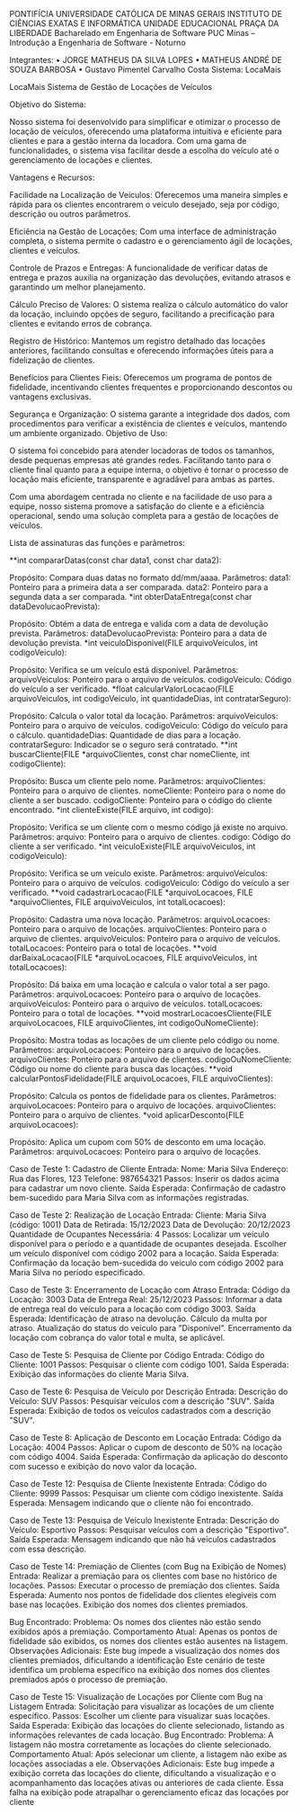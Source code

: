 PONTIFÍCIA UNIVERSIDADE CATÓLICA DE MINAS GERAIS
INSTITUTO DE CIÊNCIAS EXATAS E INFORMÁTICA
UNIDADE EDUCACIONAL PRAÇA DA LIBERDADE
Bacharelado em Engenharia de Software
PUC Minas – Introdução a Engenharia de Software - Noturno



Integrantes: 
•	JORGE MATHEUS DA SILVA LOPES
•	MATHEUS ANDRÉ DE SOUZA BARBOSA
•	Gustavo Pimentel Carvalho Costa
Sistema: LocaMais

LocaMais Sistema de Gestão de Locações de Veículos

Objetivo do Sistema:

Nosso sistema foi desenvolvido para simplificar e otimizar o processo de locação de veículos, oferecendo uma plataforma intuitiva e eficiente para clientes e para a gestão interna da locadora. Com uma gama de funcionalidades, o sistema visa facilitar desde a escolha do veículo até o gerenciamento de locações e clientes.

Vantagens e Recursos:

Facilidade na Localização de Veículos: Oferecemos uma maneira simples e rápida para os clientes encontrarem o veículo desejado, seja por código, descrição ou outros parâmetros.

Eficiência na Gestão de Locações: Com uma interface de administração completa, o sistema permite o cadastro e o gerenciamento ágil de locações, clientes e veículos.

Controle de Prazos e Entregas: A funcionalidade de verificar datas de entrega e prazos auxilia na organização das devoluções, evitando atrasos e garantindo um melhor planejamento.

Cálculo Preciso de Valores: O sistema realiza o cálculo automático do valor da locação, incluindo opções de seguro, facilitando a precificação para clientes e evitando erros de cobrança.

Registro de Histórico: Mantemos um registro detalhado das locações anteriores, facilitando consultas e oferecendo informações úteis para a fidelização de clientes.

Benefícios para Clientes Fieis: Oferecemos um programa de pontos de fidelidade, incentivando clientes frequentes e proporcionando descontos ou vantagens exclusivas.

Segurança e Organização: O sistema garante a integridade dos dados, com procedimentos para verificar a existência de clientes e veículos, mantendo um ambiente organizado.
Objetivo de Uso:

O sistema foi concebido para atender locadoras de todos os tamanhos, desde pequenas empresas até grandes redes. Facilitando tanto para o cliente final quanto para a equipe interna, o objetivo é tornar o processo de locação mais eficiente, transparente e agradável para ambas as partes.

Com uma abordagem centrada no cliente e na facilidade de uso para a equipe, nosso sistema promove a satisfação do cliente e a eficiência operacional, sendo uma solução completa para a gestão de locações de veículos.


Lista de assinaturas das funções e parâmetros:

**int compararDatas(const char data1, const char data2):

Propósito: Compara duas datas no formato dd/mm/aaaa.
Parâmetros:
data1: Ponteiro para a primeira data a ser comparada.
data2: Ponteiro para a segunda data a ser comparada.
*int obterDataEntrega(const char dataDevolucaoPrevista):

Propósito: Obtém a data de entrega e valida com a data de devolução prevista.
Parâmetros:
dataDevolucaoPrevista: Ponteiro para a data de devolução prevista.
*int veiculoDisponivel(FILE arquivoVeiculos, int codigoVeiculo):

Propósito: Verifica se um veículo está disponível.
Parâmetros:
arquivoVeiculos: Ponteiro para o arquivo de veículos.
codigoVeiculo: Código do veículo a ser verificado.
*float calcularValorLocacao(FILE arquivoVeiculos, int codigoVeiculo, int quantidadeDias, int contratarSeguro):

Propósito: Calcula o valor total da locação.
Parâmetros:
arquivoVeiculos: Ponteiro para o arquivo de veículos.
codigoVeiculo: Código do veículo para o cálculo.
quantidadeDias: Quantidade de dias para a locação.
contratarSeguro: Indicador se o seguro será contratado.
**int buscarCliente(FILE *arquivoClientes, const char nomeCliente, int codigoCliente):

Propósito: Busca um cliente pelo nome.
Parâmetros:
arquivoClientes: Ponteiro para o arquivo de clientes.
nomeCliente: Ponteiro para o nome do cliente a ser buscado.
codigoCliente: Ponteiro para o código do cliente encontrado.
*int clienteExiste(FILE arquivo, int codigo):

Propósito: Verifica se um cliente com o mesmo código já existe no arquivo.
Parâmetros:
arquivo: Ponteiro para o arquivo de clientes.
codigo: Código do cliente a ser verificado.
*int veiculoExiste(FILE arquivoVeiculos, int codigoVeiculo):

Propósito: Verifica se um veículo existe.
Parâmetros:
arquivoVeiculos: Ponteiro para o arquivo de veículos.
codigoVeiculo: Código do veículo a ser verificado.
**void cadastrarLocacao(FILE *arquivoLocacoes, FILE *arquivoClientes, FILE arquivoVeiculos, int totalLocacoes):

Propósito: Cadastra uma nova locação.
Parâmetros:
arquivoLocacoes: Ponteiro para o arquivo de locações.
arquivoClientes: Ponteiro para o arquivo de clientes.
arquivoVeiculos: Ponteiro para o arquivo de veículos.
totalLocacoes: Ponteiro para o total de locações.
**void darBaixaLocacao(FILE *arquivoLocacoes, FILE arquivoVeiculos, int totalLocacoes):

Propósito: Dá baixa em uma locação e calcula o valor total a ser pago.
Parâmetros:
arquivoLocacoes: Ponteiro para o arquivo de locações.
arquivoVeiculos: Ponteiro para o arquivo de veículos.
totalLocacoes: Ponteiro para o total de locações.
**void mostrarLocacoesCliente(FILE arquivoLocacoes, FILE arquivoClientes, int codigoOuNomeCliente):

Propósito: Mostra todas as locações de um cliente pelo código ou nome.
Parâmetros:
arquivoLocacoes: Ponteiro para o arquivo de locações.
arquivoClientes: Ponteiro para o arquivo de clientes.
codigoOuNomeCliente: Código ou nome do cliente para busca das locações.
**void calcularPontosFidelidade(FILE arquivoLocacoes, FILE arquivoClientes):

Propósito: Calcula os pontos de fidelidade para os clientes.
Parâmetros:
arquivoLocacoes: Ponteiro para o arquivo de locações.
arquivoClientes: Ponteiro para o arquivo de clientes.
*void aplicarDesconto(FILE arquivoLocacoes):

Propósito: Aplica um cupom com 50% de desconto em uma locação.
Parâmetros:
arquivoLocacoes: Ponteiro para o arquivo de locações.



Caso de Teste 1:  Cadastro de Cliente
Entrada:
Nome: Maria Silva
Endereço: Rua das Flores, 123
Telefone: 987654321
Passos:
Inserir os dados acima para cadastrar um novo cliente.
Saída Esperada:
Confirmação de cadastro bem-sucedido para Maria Silva com as informações registradas.

Caso de Teste 2:  Realização de Locação
Entrada:
Cliente: Maria Silva (código: 1001)
Data de Retirada: 15/12/2023
Data de Devolução: 20/12/2023
Quantidade de Ocupantes Necessária: 4
Passos:
Localizar um veículo disponível para o período e a quantidade de ocupantes desejada.
Escolher um veículo disponível com código 2002 para a locação.
Saída Esperada:
Confirmação da locação bem-sucedida do veículo com código 2002 para Maria Silva no período especificado.

Caso de Teste 3: Encerramento de Locação com Atraso
Entrada:
Código da Locação: 3003
Data de Entrega Real: 25/12/2023
Passos:
Informar a data de entrega real do veículo para a locação com código 3003.
Saída Esperada:
Identificação de atraso na devolução.
Cálculo da multa por atraso.
Atualização do status do veículo para "Disponível".
Encerramento da locação com cobrança do valor total e multa, se aplicável.


Caso de Teste 5:  Pesquisa de Cliente por Código
Entrada:
Código do Cliente: 1001
Passos:
Pesquisar o cliente com código 1001.
Saída Esperada:
Exibição das informações do cliente Maria Silva.

Caso de Teste 6: Pesquisa de Veículo por Descrição
Entrada:
Descrição do Veículo: SUV
Passos:
Pesquisar veículos com a descrição "SUV".
Saída Esperada:
Exibição de todos os veículos cadastrados com a descrição "SUV".


Caso de Teste 8:  Aplicação de Desconto em Locação
Entrada:
Código da Locação: 4004
Passos:
Aplicar o cupom de desconto de 50% na locação com código 4004.
Saída Esperada:
Confirmação da aplicação do desconto com sucesso e exibição do novo valor da locação.


Caso de Teste 12:  Pesquisa de Cliente Inexistente
Entrada:
Código do Cliente: 9999
Passos:
Pesquisar um cliente com código inexistente.
Saída Esperada:
Mensagem indicando que o cliente não foi encontrado.



Caso de Teste 13:  Pesquisa de Veículo Inexistente
Entrada:
Descrição do Veículo: Esportivo
Passos:
Pesquisar veículos com a descrição "Esportivo".
Saída Esperada:
Mensagem indicando que não há veículos cadastrados com essa descrição.



Caso de Teste 14: Premiação de Clientes  (com Bug na Exibição de Nomes)
Entrada:
Realizar a premiação para os clientes com base no histórico de locações.
Passos:
Executar o processo de premiação dos clientes.
Saída Esperada:
Aumento nos pontos de fidelidade dos clientes elegíveis com base nas locações.
Exibição dos nomes dos clientes premiados.

Bug Encontrado:
Problema: Os nomes dos clientes não estão sendo exibidos após a premiação.
Comportamento Atual: Apenas os pontos de fidelidade são exibidos, os nomes dos clientes estão ausentes na listagem.
Observações Adicionais:
Este bug impede a visualização dos nomes dos clientes premiados, dificultando a identificação 
Este cenário de teste identifica um problema específico na exibição dos nomes dos clientes premiados após o processo de premiação.


Caso de Teste 15:  Visualização de Locações por Cliente com Bug na Listagem
Entrada:
Solicitação para visualizar as locações de um cliente específico.
Passos:
Escolher um cliente para visualizar suas locações.
Saída Esperada:
Exibição das locações do cliente selecionado, listando as informações relevantes de cada locação.
Bug Encontrado:
Problema: A listagem não mostra corretamente as locações do cliente selecionado.
Comportamento Atual: Após selecionar um cliente, a listagem não exibe as locações associadas a ele.
Observações Adicionais:
Este bug impede a exibição correta das locações do cliente, dificultando a visualização e o acompanhamento das locações ativas ou anteriores de cada cliente. Essa falha na exibição pode atrapalhar o gerenciamento eficaz das locações por cliente
